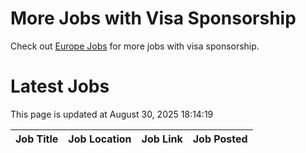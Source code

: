 # More Jobs with Visa Sponsorship

Check out [Europe Jobs](https://github.com/sureshparimi/europejobs#latest-jobs) for more jobs with visa sponsorship.

# Latest Jobs

This page is updated at August 30, 2025 18:14:19

| Job Title | Job Location | Job Link | Job Posted |
| --- | --- | --- | --- |
